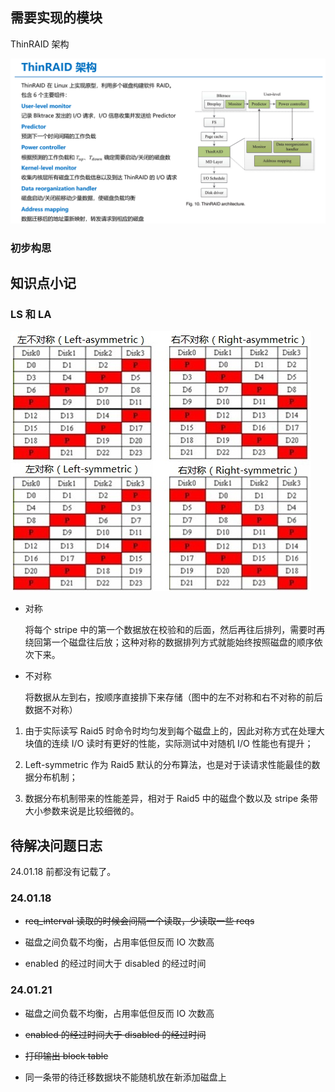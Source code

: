 <!--
 * @Author: Chen Shi
 * @Date: 2023-11-23 11:19:11
 * @Description: 
-->
## 需要实现的模块

ThinRAID 架构

![](readme.assets/thinraid.png)

### 初步构思


## 知识点小记

### LS 和 LA

![](readme.assets/raid5layout.png)

* 对称
  
  将每个 stripe 中的第一个数据放在校验和的后面，然后再往后排列，需要时再绕回第一个磁盘往后放；这种对称的数据排列方式就能始终按照磁盘的顺序依次下来。

* 不对称
  
  将数据从左到右，按顺序直接排下来存储（图中的左不对称和右不对称的前后数据不对称）


1. 由于实际读写 Raid5 时命令时均匀发到每个磁盘上的，因此对称方式在处理大块值的连续 I/O 读时有更好的性能，实际测试中对随机 I/O 性能也有提升；

2. Left-symmetric 作为 Raid5 默认的分布算法，也是对于读请求性能最佳的数据分布机制；

3. 数据分布机制带来的性能差异，相对于 Raid5 中的磁盘个数以及 stripe 条带大小参数来说是比较细微的。


## 待解决问题日志

24.01.18 前都没有记载了。

### 24.01.18

* ~~req_interval 读取的时候会间隔一个读取，少读取一些 reqs~~

* 磁盘之间负载不均衡，占用率低但反而 IO 次数高

* enabled 的经过时间大于 disabled 的经过时间


### 24.01.21

* 磁盘之间负载不均衡，占用率低但反而 IO 次数高

* ~~enabled 的经过时间大于 disabled 的经过时间~~

* ~~打印输出 block table~~

* 同一条带的待迁移数据块不能随机放在新添加磁盘上